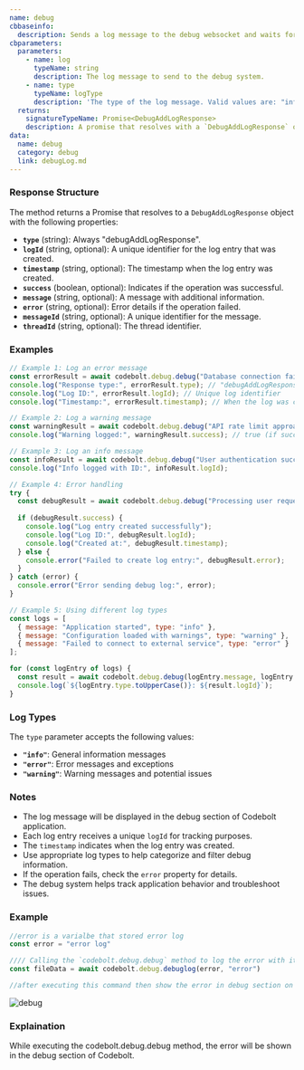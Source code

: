 ```yaml
---
name: debug
cbbaseinfo:
  description: Sends a log message to the debug websocket and waits for a response. The log will be displayed in the debug section of Codebolt.
cbparameters:
  parameters:
    - name: log
      typeName: string
      description: The log message to send to the debug system.
    - name: type
      typeName: logType
      description: 'The type of the log message. Valid values are: "info", "error", "warning".'
  returns:
    signatureTypeName: Promise<DebugAddLogResponse>
    description: A promise that resolves with a `DebugAddLogResponse` object containing the response type and log metadata.
data:
  name: debug
  category: debug
  link: debugLog.md
---
```

<CBBaseInfo/> 
<CBParameters/>

### Response Structure

The method returns a Promise that resolves to a `DebugAddLogResponse` object with the following properties:

- **`type`** (string): Always "debugAddLogResponse".
- **`logId`** (string, optional): A unique identifier for the log entry that was created.
- **`timestamp`** (string, optional): The timestamp when the log entry was created.
- **`success`** (boolean, optional): Indicates if the operation was successful.
- **`message`** (string, optional): A message with additional information.
- **`error`** (string, optional): Error details if the operation failed.
- **`messageId`** (string, optional): A unique identifier for the message.
- **`threadId`** (string, optional): The thread identifier.

### Examples

```javascript
// Example 1: Log an error message
const errorResult = await codebolt.debug.debug("Database connection failed", "error");
console.log("Response type:", errorResult.type); // "debugAddLogResponse"
console.log("Log ID:", errorResult.logId); // Unique log identifier
console.log("Timestamp:", errorResult.timestamp); // When the log was created

// Example 2: Log a warning message
const warningResult = await codebolt.debug.debug("API rate limit approaching", "warning");
console.log("Warning logged:", warningResult.success); // true (if successful)

// Example 3: Log an info message
const infoResult = await codebolt.debug.debug("User authentication successful", "info");
console.log("Info logged with ID:", infoResult.logId);

// Example 4: Error handling
try {
  const debugResult = await codebolt.debug.debug("Processing user request", "info");
  
  if (debugResult.success) {
    console.log("Log entry created successfully");
    console.log("Log ID:", debugResult.logId);
    console.log("Created at:", debugResult.timestamp);
  } else {
    console.error("Failed to create log entry:", debugResult.error);
  }
} catch (error) {
  console.error("Error sending debug log:", error);
}

// Example 5: Using different log types
const logs = [
  { message: "Application started", type: "info" },
  { message: "Configuration loaded with warnings", type: "warning" },
  { message: "Failed to connect to external service", type: "error" }
];

for (const logEntry of logs) {
  const result = await codebolt.debug.debug(logEntry.message, logEntry.type);
  console.log(`${logEntry.type.toUpperCase()}: ${result.logId}`);
}
```

### Log Types

The `type` parameter accepts the following values:

- **`"info"`**: General information messages
- **`"error"`**: Error messages and exceptions
- **`"warning"`**: Warning messages and potential issues

### Notes

- The log message will be displayed in the debug section of Codebolt application.
- Each log entry receives a unique `logId` for tracking purposes.
- The `timestamp` indicates when the log entry was created.
- Use appropriate log types to help categorize and filter debug information.
- If the operation fails, check the `error` property for details.
- The debug system helps track application behavior and troubleshoot issues.

### Example

```js
//error is a varialbe that stored error log 
const error = "error log"

//// Calling the `codebolt.debug.debug` method to log the error with its type (e.g., "warning", "error", etc.)
const fileData = await codebolt.debug.debuglog(error, "error")

//after executing this command then show the error in debug section on coltbolt.

```

![debug](/img/debug.png)


### Explaination

While executing the codebolt.debug.debug method, the error will be shown in the debug section of Codebolt.